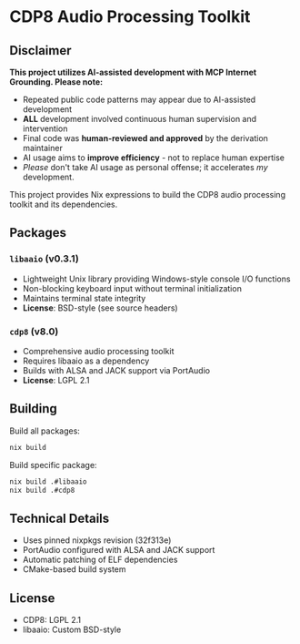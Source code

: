 # CDP8 Audio Processing Toolkit

## **Disclaimer**

**This project utilizes AI-assisted development with MCP Internet Grounding. Please note:**

- Repeated public code patterns may appear due to AI-assisted development
- **ALL** development involved continuous human supervision and intervention
- Final code was **human-reviewed and approved** by the derivation maintainer
- AI usage aims to **improve efficiency** - not to replace human expertise
- *Please* don't take AI usage as personal offense; it accelerates *my* development.

This project provides Nix expressions to build the CDP8 audio processing toolkit and its dependencies.

## Packages

### `libaaio` (v0.3.1)

- Lightweight Unix library providing Windows-style console I/O functions
- Non-blocking keyboard input without terminal initialization
- Maintains terminal state integrity
- **License**: BSD-style (see source headers)

### `cdp8` (v8.0)

- Comprehensive audio processing toolkit
- Requires libaaio as a dependency
- Builds with ALSA and JACK support via PortAudio
- **License**: LGPL 2.1

## Building

Build all packages:

```bash
nix build
```

Build specific package:

```bash
nix build .#libaaio
nix build .#cdp8
```

## Technical Details

- Uses pinned nixpkgs revision (32f313e)
- PortAudio configured with ALSA and JACK support
- Automatic patching of ELF dependencies
- CMake-based build system

## License

- CDP8: LGPL 2.1
- libaaio: Custom BSD-style
